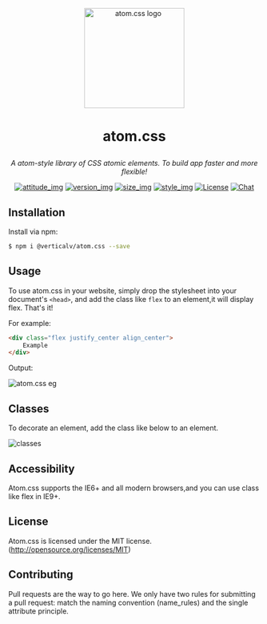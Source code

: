 
<p align="center"><a href="#" target="_blank" rel="noopener noreferrer"><img width="200" src="https://s1.ax1x.com/2018/11/25/Fkb1F1.png" alt="atom.css logo"></a></p>

# <p align="center"> atom.css </p>

_<p align="center">A atom-style library of CSS atomic elements. To build app faster and more flexible!</p>_

<p align="center">
  <a href="#"><img src="https://img.shields.io/badge/join-welcome-brightgreen.svg" alt="attitude_img"></a>
  <a href="#"><img src="https://img.shields.io/badge/version-2.0-orange.svg" alt="version_img"></a>
  <a href="#"><img src="https://img.shields.io/badge/compres%20size-10k-red.svg" alt="size_img"></a>
  <a href="#"><img src="https://img.shields.io/badge/style-fic%20design-yellow.svg" alt="style_img"></a>
  <a href="#"><img src="https://img.shields.io/badge/license-MIT-blue.svg" alt="License"></a>
  <a href="#"><img src="https://img.shields.io/badge/update-weekly-lightgrey.svg" alt="Chat"></a>
</p>

## Installation

Install via npm:

```bash
$ npm i @verticalv/atom.css --save
```

## Usage

To use atom.css in your website, simply drop the stylesheet into your document's `<head>`, and add the class like `flex` to an element,it will display flex. That's it! 

For example:

```html
<div class="flex justify_center align_center">
    Example
</div>
```

Output:

![atom.css eg](https://user-gold-cdn.xitu.io/2018/11/26/1675083438938377?w=933&h=394&f=png&s=6650)

## Classes

To decorate an element, add the class like below to an element. 

![classes](https://s2.ax1x.com/2019/02/12/kw5M0e.png)

## Accessibility

Atom.css supports the IE6+ and all modern browsers,and you can use class like flex in IE9+.

## License

Atom.css is licensed under the MIT license. (http://opensource.org/licenses/MIT)

## Contributing

Pull requests are the way to go here. We only have two rules for submitting a pull request: match the naming convention (name_rules) and the single attribute principle.



